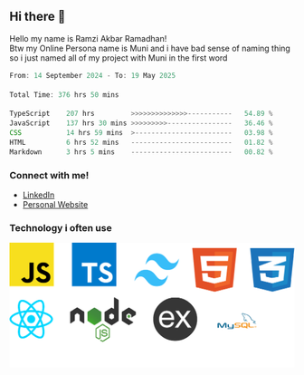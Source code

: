 ## Hi there 👋
Hello my name is Ramzi Akbar Ramadhan!\
Btw my Online Persona name is Muni and i have bad sense of naming thing so i just named all of my project with Muni in the first word
<!--START_SECTION:Muni-->

```Javascript
From: 14 September 2024 - To: 19 May 2025

Total Time: 376 hrs 50 mins

TypeScript    207 hrs         >>>>>>>>>>>>>>-----------   54.89 %
JavaScript    137 hrs 30 mins >>>>>>>>>----------------   36.46 %
CSS           14 hrs 59 mins  >------------------------   03.98 %
HTML          6 hrs 52 mins   -------------------------   01.82 %
Markdown      3 hrs 5 mins    -------------------------   00.82 %
```

<!--END_SECTION:Muni-->
### Connect with me!
* [LinkedIn](https://www.linkedin.com/in/ramzi-akbar-ramadhan-b8b05a243/)
* [Personal Website](https://www.muniporto.my.id/)
### Technology i often use
![Technology List](assets/techlist.png)
